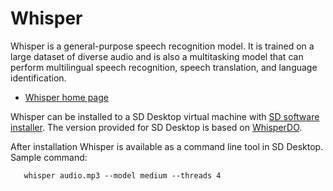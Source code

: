 # Whisper

Whisper is a general-purpose speech recognition model. It is trained on a large dataset of 
diverse audio and is also a multitasking model that can perform multilingual speech recognition, 
speech translation, and language identification.

*   [Whisper home page](https://github.com/openai/whisper)

Whisper can be installed to a SD Desktop virtual machine with [SD software installer](./sd-software-installer.md).
The version provided for SD Desktop is based on [WhisperDO](https://github.com/nicholasgcotton/WhisperDO).

After installation Whisper is available as a command line tool in SD Desktop. 
Sample command:

```text
   whisper audio.mp3 --model medium --threads 4
```

 
